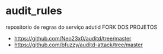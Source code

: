 # audit_rules
repositorio de regras do serviço adutid
FORK DOS PROJETOS 
- https://github.com/Neo23x0/auditd/tree/master
- https://github.com/bfuzzy/auditd-attack/tree/master
